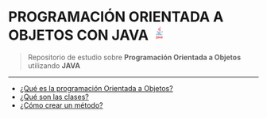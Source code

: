 # PROGRAMACIÓN ORIENTADA A OBJETOS CON JAVA <img src="src/imgs/javaLogo.png" width="30">
> Repositorio de estudio sobre **Programación Orientada a Objetos** utilizando **JAVA**

------------

- [¿Qué es la programación Orientada a Objetos?](src/notes/01POO.md "¿Qué es?")
- [¿Qué son las clases?](src/notes/02Clases.md)
- [¿Cómo crear un método?](src/notes/03Metodos.md)